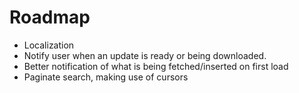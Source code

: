 Roadmap
=========
* Localization
* Notify user when an update is ready or being downloaded.
* Better notification of what is being fetched/inserted on first load
* Paginate search, making use of cursors